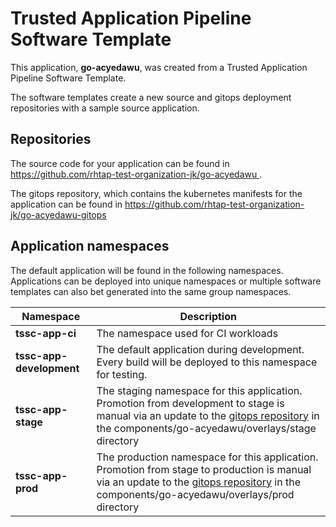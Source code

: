 # Trusted Application Pipeline Software Template

This application, **go-acyedawu**, was created from a Trusted Application Pipeline Software Template.

The software templates create a new source and gitops deployment repositories with a sample source application. 

## Repositories

The source code for your application can be found in [https://github.com/rhtap-test-organization-jk/go-acyedawu ](https://github.com/rhtap-test-organization-jk/go-acyedawu ).
 
The gitops repository, which contains the kubernetes manifests for the application can be found in 
[https://github.com/rhtap-test-organization-jk/go-acyedawu-gitops ](https://github.com/rhtap-test-organization-jk/go-acyedawu-gitops ) 

## Application namespaces 

The default application will be found in the following namespaces. Applications can be deployed into unique namespaces or multiple software templates can also bet generated into the same group namespaces.  

|  Namespace   |  Description   |  
| -------- | -------- |
| **tssc-app-ci** | The namespace used for CI workloads |
| **tssc-app-development** | The default application during development. Every build will be deployed to this namespace for testing. |
| **tssc-app-stage** | The staging namespace for this application. Promotion from development to stage is manual via an update to the [gitops repository](https://github.com/rhtap-test-organization-jk/go-acyedawu-gitops ) in the components/go-acyedawu/overlays/stage directory |
| **tssc-app-prod** | The production namespace for this application. Promotion from stage to production is manual via an update to the [gitops repository](https://github.com/rhtap-test-organization-jk/go-acyedawu-gitops ) in the components/go-acyedawu/overlays/prod directory |